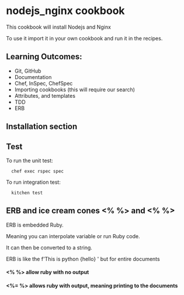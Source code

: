 # nodejs_nginx cookbook

This cookbook will install Nodejs and Nginx

To use it import it in your own cookbook and run it in the recipes.

## Learning Outcomes:
- Git, GitHub
- Documentation
- Chef, InSpec, ChefSpec
- Importing cookbooks (this will require our search)
- Attributes, and templates
- TDD
- ERB


## Installation section


## Test

To run the unit test:
```
  chef exec rspec spec
```

To run integration test:
```
  kitchen test
```

## ERB and ice cream cones <% %> and <% %>
ERB is embedded Ruby.

Meaning you can interpolate variable or run Ruby code.

It can then be converted to a string.

ERB is like the f'This is python {hello} ' but for entire documents

#### <% %> allow ruby with no output

#### <%= %> allows ruby with output, meaning printing to the documents
